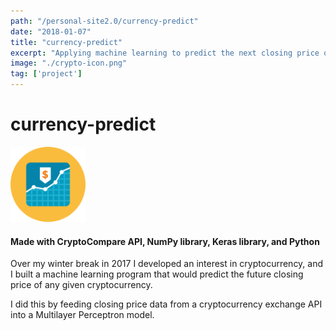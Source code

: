 ```yaml
---
path: "/personal-site2.0/currency-predict"
date: "2018-01-07"
title: "currency-predict"
excerpt: "Applying machine learning to predict the next closing price of a cryptocurrency"
image: "./crypto-icon.png"
tag: ['project']
---
```


# currency-predict

<img class="align-self-center mr-3" src="/img/crypto-icon.png" width="120" height="120" alt="currency-predict">

#### Made with CryptoCompare API, NumPy library, Keras library, and Python

 Over my winter break in 2017 I developed an interest in cryptocurrency, and I built a machine learning program that would predict the future closing price of any given cryptocurrency.

I did this by feeding closing price data from a cryptocurrency exchange API into a Multilayer Perceptron model.

<a href="https://github.com/AmirYalamov/currency-predict"><i class="fab fa-github fa-2x"></i></a> <br>
